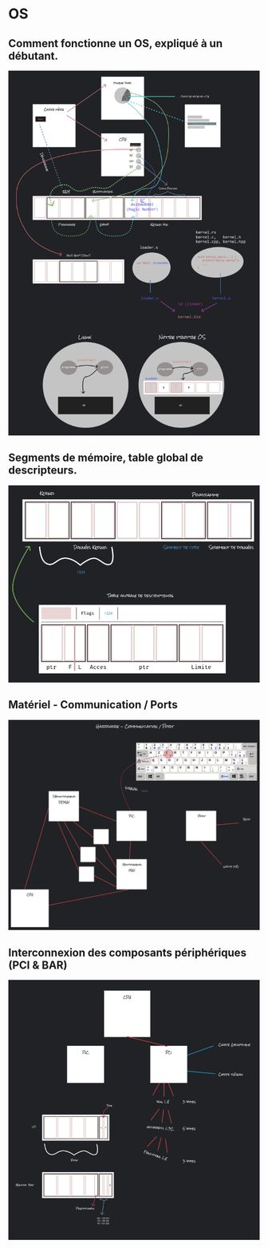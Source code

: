 # OS

## Comment fonctionne un OS, expliqué à un débutant.

![docs/screenshot-01.png](docs/screenshot-01.png)

## Segments de mémoire, table global de descripteurs.

![docs/screenshot-02.png](docs/screenshot-02.png)

## Matériel - Communication / Ports

![docs/screenshot-03.png](docs/screenshot-03.png)

## Interconnexion des composants périphériques (PCI & BAR)

![docs/screenshot-04.png](docs/screenshot-04.png)
